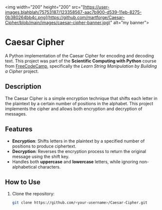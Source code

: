 <p align=”center”>

<img width=”200" height=”200" src=”[https://user-images.blahblah/75753187/123358567-aac7b900-d539-11eb-8275-0b380264bb4c.png](https://github.com/martforge/Caesar-Cipher/blob/main/images/caesar-cipher-banner.jpg)" alt=”my banner”>

</p>

# Caesar Cipher

A Python implementation of the Caesar Cipher for encoding and decoding text. This project was part of the **Scientific Computing with Python** course from [FreeCodeCamp](https://www.freecodecamp.org/), specifically the *Learn String Manipulation by Building a Cipher* project.

## Description

The Caesar Cipher is a simple encryption technique that shifts each letter in the plaintext by a certain number of positions in the alphabet. This project implements the cipher and allows both encryption and decryption of messages.

## Features
- **Encryption**: Shifts letters in the plaintext by a specified number of positions to produce ciphertext.
- **Decryption**: Reverses the encryption process to return the original message using the shift key.
- Handles both **uppercase** and **lowercase** letters, while ignoring non-alphabetical characters.

## How to Use
1. Clone the repository:
   ```bash
   git clone https://github.com/<your-username>/Caesar-Cipher.git

